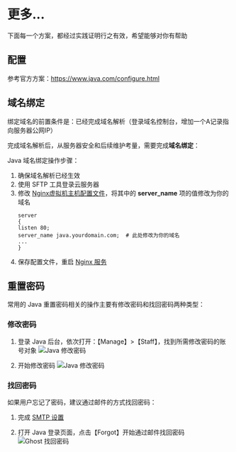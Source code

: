 # 更多...

下面每一个方案，都经过实践证明行之有效，希望能够对你有帮助

## 配置

参考官方方案：https://www.java.com/configure.html

## 域名绑定

绑定域名的前置条件是：已经完成域名解析（登录域名控制台，增加一个A记录指向服务器公网IP）  

完成域名解析后，从服务器安全和后续维护考量，需要完成**域名绑定**：

Java 域名绑定操作步骤：

1. 确保域名解析已经生效  
2. 使用 SFTP 工具登录云服务器
3. 修改 [Nginx虚拟机主机配置文件](/zh/stack-components.md#nginx)，将其中的 **server_name** 项的值修改为你的域名
   ```text
   server
   {
   listen 80;
   server_name java.yourdomain.com;  # 此处修改为你的域名
   ...
   }
   ```
4. 保存配置文件，重启 [Nginx 服务](/zh/admin-services.md#nginx)

## 重置密码

常用的 Java 重置密码相关的操作主要有修改密码和找回密码两种类型：

### 修改密码

1. 登录 Java 后台，依次打开：【Manage】>【Staff】，找到所需修改密码的账号对象
  ![Java 修改密码](https://libs.websoft9.com/Websoft9/DocsPicture/en/java/java-modifypw001-websoft9.png)

2. 开始修改密码
  ![Java 修改密码](https://libs.websoft9.com/Websoft9/DocsPicture/en/java/java-modifypw002-websoft9.png)

### 找回密码

如果用户忘记了密码，建议通过邮件的方式找回密码：

1. 完成 [SMTP 设置](/zh/solution-smtp.md)

2. 打开 Java 登录页面，点击【Forgot】开始通过邮件找回密码
  ![Ghost 找回密码](https://libs.websoft9.com/Websoft9/DocsPicture/en/java/java-forgetpw-websoft9.png)
